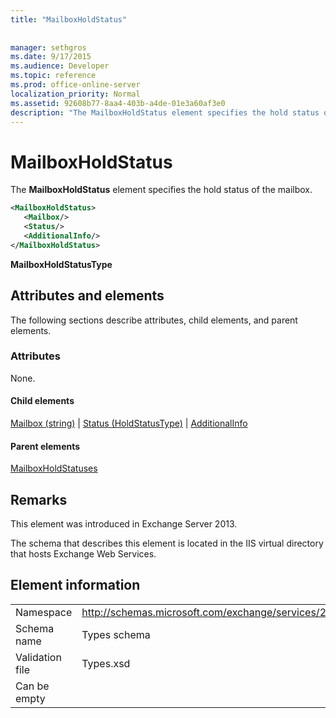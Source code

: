 ```yaml
---
title: "MailboxHoldStatus"
 
 
manager: sethgros
ms.date: 9/17/2015
ms.audience: Developer
ms.topic: reference
ms.prod: office-online-server
localization_priority: Normal
ms.assetid: 92608b77-8aa4-403b-a4de-01e3a60af3e0
description: "The MailboxHoldStatus element specifies the hold status of the mailbox."
---
```


# MailboxHoldStatus

The **MailboxHoldStatus** element specifies the hold status of the mailbox. 
  
```XML
<MailboxHoldStatus>
   <Mailbox/>
   <Status/>
   <AdditionalInfo/>
</MailboxHoldStatus>
```

 **MailboxHoldStatusType**
## Attributes and elements

The following sections describe attributes, child elements, and parent elements.
  
### Attributes

None.
  
#### Child elements

[Mailbox (string)](mailbox-string.md) | [Status (HoldStatusType)](status-holdstatustype.md) | [AdditionalInfo](additionalinfo.md)
  
#### Parent elements

[MailboxHoldStatuses](mailboxholdstatuses.md)
  
## Remarks

This element was introduced in Exchange Server 2013.
  
The schema that describes this element is located in the IIS virtual directory that hosts Exchange Web Services.
  
## Element information

|||
|:-----|:-----|
|Namespace  <br/> |http://schemas.microsoft.com/exchange/services/2006/types  <br/> |
|Schema name  <br/> |Types schema  <br/> |
|Validation file  <br/> |Types.xsd  <br/> |
|Can be empty  <br/> ||
   

